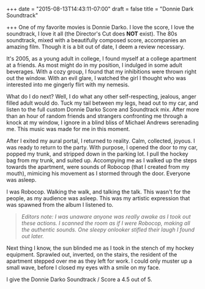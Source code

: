 +++
date = "2015-08-13T14:43:11-07:00"
draft = false
title = "Donnie Dark Soundtrack"

+++
One of my favorite movies is Donnie Darko. I love the score, I love the soundtrack, I love it all (the Director's Cut does __NOT__ exist). The 80s soundtrack, mixed with a beautifully composed score, accompanies an amazing film. Though it is a bit out of date, I deem a review necessary.<!--more-->

It's 2005, as a young adult in college, I found myself at a college apartment at a friends. As most might do in my position, I indulged in some adult beverages. With a cozy group, I found that my inhibitions were thrown right out the window. With an evil glare, I watched the girl I thought who was interested into me gingerly flirt with my nemesis.

What do I do next? Well, I do what any other self-respecting, jealous, anger filled adult would do. Tuck my tail between my legs, head out to my car, and listen to the full custom Donnie Darko Score and Soundtrack mix. After more than an hour of random friends and strangers confronting me through a knock at my window, I ignore in a blind bliss of Michael Andrews serenading me. This music was made for me in this moment.

After I exited my aural portal, I returned to reality. Calm, collected, joyous. I was ready to return to the party. With purpose, I opened the door to my car, popped my trunk, and stripped down in the parking lot. I pull the hockey bag from my trunk, and suited up. Accompying me as I walked up the steps towards the apartment, were sounds of Robocop (that I created from my mouth), mimicing his movement as I stormed through the door. Everyone was asleep.

I was Robocop. Walking the walk, and talking the talk. This wasn't for the people, as my audience was asleep. This was my artistic expression that was spawned from the album I listened to.

> _Editors note:
I was unaware anyone was really awake as I took out these actions. I scanned the room as if I were Robocop, making all the authentic sounds. One sleepy onlooker stifled their laugh I found out later._

Next thing I know, the sun blinded me as I took in the stench of my hockey equipment. Sprawled out, inverted, on the stairs, the resident of the apartment stepped over me as they left for work. I could only muster up a small wave, before I closed my eyes with a smile on my face.

I give the Donnie Darko Soundtrack / Score a 4.5 out of 5.
